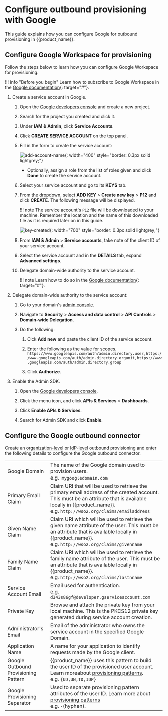 # Configure outbound provisioning with Google

This guide explains how you can configure Google for outbound provisioning in {{product_name}}.

## Configure Google Workspace for provisioning

Follow the steps below to learn how you can configure Google Workspace for provisioning.

!!! info "Before you begin"
    Learn how to subscribe to Google Workspace in the [Google documentation](https://support.google.com/domains/answer/6069226?hl=en){: target="#"}.

1. Create a service account in Google.

    1. Open the [Google developers console](https://console.developers.google.com/cloud-resource-manager) and create a new project.

    2. Search for the project you created and click it.

    3. Under **IAM & Admin**, click **Service Accounts**.

    4. Click **CREATE SERVICE ACCOUNT** on the top panel.  

    5. Fill in the form to create the service account:

        ![add-account-name]({{base_path}}/assets/img/guides/outbound-provisioning/google/service-account-name.png){: width="400" style="border: 0.3px solid lightgrey;"}

        - Optionally, assign a role from the list of roles given and click **Done** to create the service account.

    6. Select your service account and go to its **KEYS** tab.

    7. From the dropdown, select **ADD KEY** > **Create new key** > **P12** and click **CREATE**. The following message will be displayed.

        !!! note
            The service account's `P12` file will be downloaded to your machine. Remember the location and the name of this downloaded file as it is required later on in this guide.

        ![key-created]({{base_path}}/assets/img/guides/outbound-provisioning/google/key-created.png){: width="700" style="border: 0.3px solid lightgrey;"}

    8. From **IAM & Admin** > **Service accounts**, take note of the client ID of your service account.

    9. Select the service account and in the **DETAILS** tab, expand **Advanced settings**.

    10. Delegate domain-wide authority to the service account.

        !!! note
            Learn how to do so in the [Google documentation](https://developers.google.com/identity/protocols/oauth2/service-account#delegatingauthority){: target="#"}.

5. Delegate domain-wide authority to the service account:

    1. Go to your domain's [admin console](https://admin.google.com).

    2. Navigate to **Security** > **Access and data control** > **API Controls** > **Domain-wide Delegation**.

    3. Do the following:
        1. Clck **Add new** and paste the client ID of the service account.

        2. Enter the following as the value for scopes.
            `https://www.googleapis.com/auth/admin.directory.user,https://www.googleapis.com/auth/admin.directory.orgunit,https://www.googleapis.com/auth/admin.directory.group`

        3. Click **Authorize**.

7. Enable the Admin SDK.

    1. Open the [Google developers console](https://console.developers.google.com/cloud-resource-manager).

    2. Click the menu icon, and click **APIs & Services** > **Dashboards**.

    3. Click **Enable APIs & Services**.

    4. Search for Admin SDK and click **Enable**.

## Configure the Google outbound connector

Create an [organization-level]({{base_path}}/guides/users/outbound-provisioning/provisioning-levels/org-level) or [IdP-level]({{base_path}}/guides/users/outbound-provisioning/provisioning-levels/idp-level) outbound provisioning and enter the following details to configure the Google outbound connector.

<table>
    <tr>
        <td>Google Domain</td>
        <td>The name of the Google domain used to provision users.</br>
            e.g.<code> mygoogledomain.com</code></td>
    </tr>
    <tr>
        <td>Primary Email Claim</td>
        <td>Claim URI that will be used to retrieve the primary email address of the created account. This must be an attribute that is available locally in {{product_name}}.</br>
            e.g. <code>http://wso2.org/claims/emailaddress</code></td>
    </tr>
    <tr>
        <td>Given Name Claim</td>
        <td>Claim URI which will be used to retrieve the given name attribute of the user. This must be an attribute that is available locally in {{product_name}}.</br>
            e.g. <code>http://wso2.org/claims/givenname</code></td>
    </tr>
    <tr>
        <td>Family Name Claim</td>
        <td>Claim URI which will be used to retrieve the family name attribute of the user. This must be an attribute that is available locally in {{product_name}}.</br>
            e.g. <code>http://wso2.org/claims/lastnname</code></td>
    </tr>
    <tr>
        <td>Service Account Email</td>
        <td>Email used for authentication.</br>
        e.g. <code>d343s86gf@developer.gserviceaccount.com</code></td>
    </tr>
    <tr>
        <td>Private Key</td>
        <td>Browse and attach the private key from your local machine. This is the PKCS12 private key generated during service account creation.</td>
    </tr>
    <tr>
        <td>Administrator's Email</td>
        <td>Email of the administrator who owns the service account in the specified Google Domain.</td>
    </tr>
    <tr>
        <td>Application Name</td>
        <td>A name for your application to identify requests made by the Google client.</td>
    </tr>
    <tr>
        <td>Google Outbound Provisioning Pattern</td>
        <td>{{product_name}} uses this pattern to build the user ID of the provisioned user account. Learn moreabout <a href="{{base_path}}/guides/users/outbound-provisioning/provisioning-patterns">provisioning patterns</a>.</br>
        e.g. <code>{UD,UN,TD,IDP}</code></td>
    </tr>
    <tr>
        <td>Google Provisioning Separator </td>
        <td>Used to separate provisioning pattern attributes of the user ID. Learn more about <a href="{{base_path}}/guides/users/outbound-provisioning/provisioning-patterns">provisioning patterns</a></br>
        e.g. <code>-</code>(hyphen).</td>
        </td>
    </tr>
</table>
